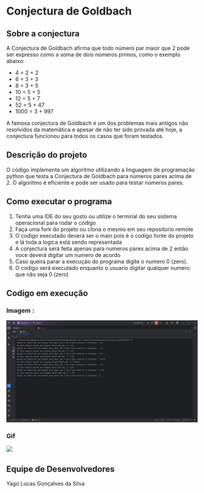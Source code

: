 # Conjectura de Goldbach

## Sobre a conjectura
A Conjectura de Goldbach afirma que  todo número par maior que 2 pode ser expresso como a soma de dois números primos, como o exemplo abaixo:

* 4 = 2 + 2 
* 6 = 3 + 3 
* 8 = 3 + 5 
* 10 = 5 + 5 
* 12 = 5 + 7 
* 52 = 5 + 47 
* 1000 = 3 + 997

A famosa conjectura de Goldbach é um dos problemas mais antigos não resolvidos da matemática e apesar de não ter sido provada até hoje, a conjectura funcionou para todos os casos que foram testados. 

## Descrição do projeto
O código implementa um algoritmo utilizando a linguagem de programação python que testa a Conjectura de Goldbach para números pares acima de 2. O algoritmo é eficiente e pode ser usado para testar números pares.

## Como executar o programa
1. Tenha uma IDE do seu gosto ou utilize o terminal do seu sistema operacional para rodar o código
2. Faça uma fork do projeto ou clona o mesmo em seu repositorio remote
3. O codigo executado deverá ser o main pois é o codigo fonte do projeto e lá toda a logica está sendo representada
4. A conjectura será feita apenas para numeros pares acima de 2 então voce deverá digitar um numero de acordo
5. Caso queira parar a execução do programa digite o numero 0 (zero).
6. O codigo será executado enquanto o usuario digitar qualquer numero que não seja 0 (zero)

## Codigo em execução

### Imagem :
![](./programa/programa-em-execucao.jpeg)

### Gif
![](./programa/programa-em-execucao.gif)

## Equipe de Desenvolvedores
Yago Lucas Gonçalves da Silva
